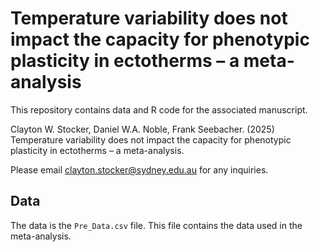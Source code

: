 # Temperature variability does not impact the capacity for phenotypic plasticity in ectotherms – a meta-analysis

This repository contains data and R code for the associated manuscript.  

Clayton W. Stocker, Daniel W.A. Noble, Frank Seebacher. (2025) Temperature variability does not impact the capacity for phenotypic plasticity in ectotherms – a meta-analysis.

Please email clayton.stocker@sydney.edu.au for any inquiries. 

## Data
The data is the `Pre_Data.csv` file. This file contains the data used in the meta-analysis.
